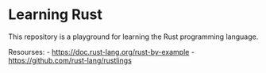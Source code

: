 # Learning Rust

This repository is a playground for learning the Rust programming language.

Resourses:
    - https://doc.rust-lang.org/rust-by-example
    - https://github.com/rust-lang/rustlings
